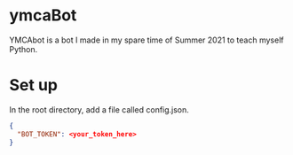 # ymcaBot
YMCAbot is a bot I made in my spare time of Summer 2021 to teach myself Python.

# Set up
In the root directory, add a file called config.json. 
```json
{
  "BOT_TOKEN": <your_token_here>
}
```
